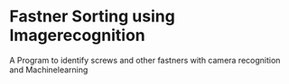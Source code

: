 # Fastner Sorting using Imagerecognition
 A Program to identify screws and other fastners with camera recognition and Machinelearning
